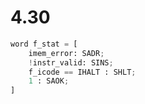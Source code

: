 # 4.30

```python
word f_stat = [
    imem_error: SADR;
    !instr_valid: SINS;
    f_icode == IHALT : SHLT;
    1 : SAOK;
]
```